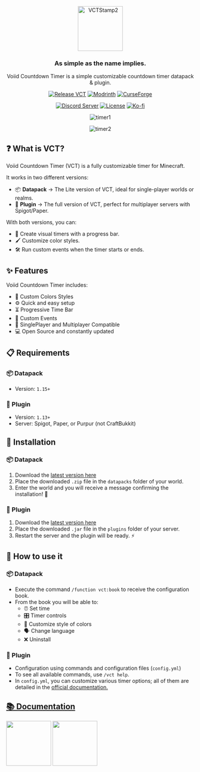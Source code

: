 <div align="center">

<img src="https://github.com/user-attachments/assets/31ffc42e-ac93-4b74-8855-ed896ae12e5d" alt="VCTStamp2" height="120"/>

### As simple as the name implies.
Voiid Countdown Timer is a simple customizable countdown timer datapack & plugin.

[![Release VCT](https://img.shields.io/github/v/release/Voiid-Studios/voiidcountdown?style=flat&logo=github&label=Release&color=fe50dc "View the latest release")](https://github.com/Voiid-Studios/voiidcountdown/releases)
[![Modrinth](https://img.shields.io/modrinth/dt/N6N9gUha?style=flat&logo=modrinth&label=Modrinth&color=%2300AF5C "View Modrinth page")](https://modrinth.com/datapack/voiid-countdown-timer)
[![CurseForge](https://img.shields.io/curseforge/dt/1145327?style=flat&logo=curseforge&label=CurseForge&color=F16436 "View CurseForge page")](https://curseforge.com/minecraft/data-packs/vct-voiid-countdown-timer/)

[![Discord Server](https://img.shields.io/badge/Discord-5865F2?style=for-the-badge&logo=discord&logoColor=white "Join to the Voiid Studios Discord server")](https://discord.gg/qkfxbDgdJZ)
[![License](https://img.shields.io/badge/license-example?style=for-the-badge&label=Voiid%20Studios&color=ffffff "View the Voiid Studios public license")](https://github.com/Voiid-Studios/voiidstudios/blob/main/LICENSE.md)
[![Ko-fi](https://img.shields.io/badge/Kofi-ff6433?logo=kofi&logoColor=fff&style=for-the-badge "Support us on Ko-fi!")](https://api.maxxvoiid.space/kofi)

![timer1](https://github.com/user-attachments/assets/d0181bbf-06ba-4d74-824e-8849eb49701f)

![timer2](https://github.com/user-attachments/assets/2287f6c8-72bb-48c1-a36f-be2625913a3d)

</div>

## ❓ What is VCT?
Voiid Countdown Timer (VCT) is a fully customizable timer for Minecraft.

It works in two different versions:
- 📦 **Datapack** → The Lite version of VCT, ideal for single-player worlds or realms.
- 🔌 **Plugin** → The full version of VCT, perfect for multiplayer servers with Spigot/Paper.
  
With both versions, you can:
- 🎨 Create visual timers with a progress bar.
- 🖌️ Customize color styles.
- 🛠️ Run custom events when the timer starts or ends.

## ✨ Features
Voiid Countdown Timer includes:
- 🎨 Custom Colors Styles
- ⚙️ Quick and easy setup
- ⏳ Progressive Time Bar
- 🎈 Custom Events
- 👥 SinglePlayer and Multiplayer Compatible
- 💻 Open Source and constantly updated

## 📋 Requirements
### 📦 Datapack
- Version: `1.15+`
  
### 🔌 Plugin
- Version: `1.13+`
- Server: Spigot, Paper, or Purpur (not CraftBukkit)

## 🚀 Installation
### 📦 Datapack
1. Download the [latest version here](https://modrinth.com/datapack/voiid-countdown-timer/versions?c=release&l=datapack)
2. Place the downloaded `.zip` file in the `datapacks` folder of your world.
3. Enter the world and you will receive a message confirming the installation! 🎉

### 🔌 Plugin
1. Download the [latest version here](https://modrinth.com/datapack/voiid-countdown-timer/versions?c=release&l=spigot)
2. Place the downloaded `.jar` file in the `plugins` folder of your server.
3. Restart the server and the plugin will be ready. ⚡

## 📖 How to use it
### 📦 Datapack
- Execute the command `/function vct:book` to receive the configuration book.
- From the book you will be able to:
  - ⏰ Set time
  - 🎛️ Timer controls
  - 🌈 Customize style of colors
  - 🗣️ Change language
  - ❌ Uninstall
 
### 🔌 Plugin
- Configuration using commands and configuration files (`config.yml`)
- To see all available commands, use `/vct help`.
- In `config.yml`, you can customize various timer options; all of them are detailed in the [official documentation.](https://voiidstudios.gitbook.io/vct/)

## [📚 Documentation](https://voiidstudios.gitbook.io/vct/)

<a href="https://api.maxxvoiid.space/kofi" target="_blank" rel="noopener noreferrer"><img src="https://github.com/user-attachments/assets/19d69e0d-1e31-450f-aa13-835cc22c93de" height="120px"></img></a>
<a href="https://maxxvoiid.space" target="_blank" rel="noopener noreferrer"><img src="https://github.com/user-attachments/assets/32d8ca57-5185-46e2-b8f6-d60354408a38" height="120px"></img></a>
